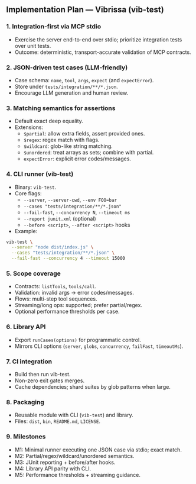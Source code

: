 ## Implementation Plan — Vibrissa (vib-test)

### 1. Integration-first via MCP stdio
- Exercise the server end-to-end over stdio; prioritize integration tests over unit tests.
- Outcome: deterministic, transport-accurate validation of MCP contracts.

### 2. JSON-driven test cases (LLM-friendly)
- Case schema: `name`, `tool`, `args`, `expect` (and `expectError`).
- Store under `tests/integration/**/*.json`.
- Encourage LLM generation and human review.

### 3. Matching semantics for assertions
- Default exact deep equality.
- Extensions:
  - `$partial`: allow extra fields, assert provided ones.
  - `$regex`: regex match with flags.
  - `$wildcard`: glob-like string matching.
  - `$unordered`: treat arrays as sets; combine with partial.
  - `expectError`: explicit error codes/messages.

### 4. CLI runner (vib-test)
- Binary: `vib-test`.
- Core flags:
  - `--server`, `--server-cwd`, `--env FOO=bar`
  - `--cases "tests/integration/**/*.json"`
  - `--fail-fast`, `--concurrency N`, `--timeout ms`
  - `--report junit.xml` (optional)
  - `--before <script>`, `--after <script>` hooks
- Example:

```bash
vib-test \
  --server "node dist/index.js" \
  --cases "tests/integration/**/*.json" \
  --fail-fast --concurrency 4 --timeout 15000
```

### 5. Scope coverage
- Contracts: `listTools`, `tools/call`.
- Validation: invalid args → error codes/messages.
- Flows: multi-step tool sequences.
- Streaming/long ops: supported; prefer partial/regex.
- Optional performance thresholds per case.

### 6. Library API
- Export `runCases(options)` for programmatic control.
- Mirrors CLI options (`server`, `globs`, `concurrency`, `failFast`, `timeoutMs`).

### 7. CI integration
- Build then run vib-test.
- Non-zero exit gates merges.
- Cache dependencies; shard suites by glob patterns when large.

### 8. Packaging
- Reusable module with CLI (`vib-test`) and library.
- Files: `dist`, `bin`, `README.md`, `LICENSE`.

### 9. Milestones
- M1: Minimal runner executing one JSON case via stdio; exact match.
- M2: Partial/regex/wildcard/unordered semantics.
- M3: JUnit reporting + before/after hooks.
- M4: Library API parity with CLI.
- M5: Performance thresholds + streaming guidance.


